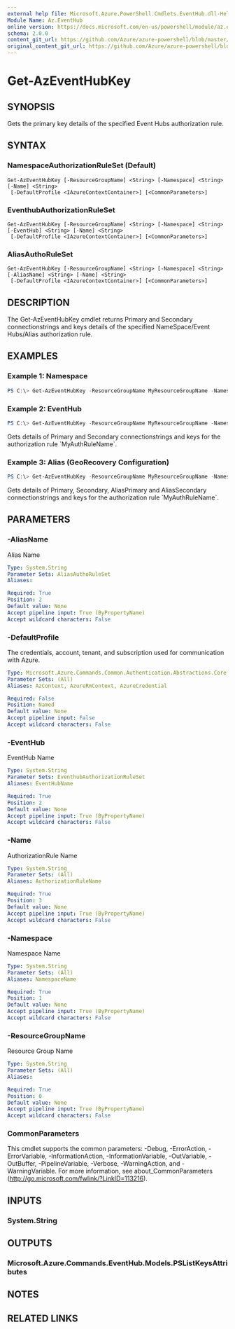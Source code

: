 ```yaml
---
external help file: Microsoft.Azure.PowerShell.Cmdlets.EventHub.dll-Help.xml
Module Name: Az.EventHub
online version: https://docs.microsoft.com/en-us/powershell/module/az.eventhub/get-azeventhubkey
schema: 2.0.0
content_git_url: https://github.com/Azure/azure-powershell/blob/master/src/EventHub/EventHub/help/Get-AzEventHubKey.md
original_content_git_url: https://github.com/Azure/azure-powershell/blob/master/src/EventHub/EventHub/help/Get-AzEventHubKey.md
---
```


# Get-AzEventHubKey

## SYNOPSIS
Gets the primary key details of the specified Event Hubs authorization rule.

## SYNTAX

### NamespaceAuthorizationRuleSet (Default)
```
Get-AzEventHubKey [-ResourceGroupName] <String> [-Namespace] <String> [-Name] <String>
 [-DefaultProfile <IAzureContextContainer>] [<CommonParameters>]
```

### EventhubAuthorizationRuleSet
```
Get-AzEventHubKey [-ResourceGroupName] <String> [-Namespace] <String> [-EventHub] <String> [-Name] <String>
 [-DefaultProfile <IAzureContextContainer>] [<CommonParameters>]
```

### AliasAuthoRuleSet
```
Get-AzEventHubKey [-ResourceGroupName] <String> [-Namespace] <String> [-AliasName] <String> [-Name] <String>
 [-DefaultProfile <IAzureContextContainer>] [<CommonParameters>]
```

## DESCRIPTION
The Get-AzEventHubKey cmdlet returns Primary and Secondary connectionstrings and keys details of the specified NameSpace/Event Hubs/Alias authorization rule.

## EXAMPLES

### Example 1: Namespace
```powershell
PS C:\> Get-AzEventHubKey -ResourceGroupName MyResourceGroupName -NamespaceName MyNamespaceName -AuthorizationRuleName MyAuthRuleName
```

### Example 2: EventHub
```powershell
PS C:\> Get-AzEventHubKey -ResourceGroupName MyResourceGroupName -NamespaceName MyNamespaceName -EventHubName MyEventHubName -AuthorizationRuleName MyAuthRuleName
```

Gets details of Primary and Secondary connectionstrings and keys for the authorization rule \`MyAuthRuleName\`.

### Example 3: Alias (GeoRecovery Configuration)
```powershell
PS C:\> Get-AzEventHubKey -ResourceGroupName MyResourceGroupName -NamespaceName MyNamespaceName -EventHubName MyEventHubName -AliasName MyAliasName -Name MyAuthRuleName
```

Gets details of Primary, Secondary, AliasPrimary and AliasSecondary connectionstrings and keys for the authorization rule \`MyAuthRuleName\`.

## PARAMETERS

### -AliasName
Alias Name

```yaml
Type: System.String
Parameter Sets: AliasAuthoRuleSet
Aliases:

Required: True
Position: 2
Default value: None
Accept pipeline input: True (ByPropertyName)
Accept wildcard characters: False
```

### -DefaultProfile
The credentials, account, tenant, and subscription used for communication with Azure.

```yaml
Type: Microsoft.Azure.Commands.Common.Authentication.Abstractions.Core.IAzureContextContainer
Parameter Sets: (All)
Aliases: AzContext, AzureRmContext, AzureCredential

Required: False
Position: Named
Default value: None
Accept pipeline input: False
Accept wildcard characters: False
```

### -EventHub
EventHub Name

```yaml
Type: System.String
Parameter Sets: EventhubAuthorizationRuleSet
Aliases: EventHubName

Required: True
Position: 2
Default value: None
Accept pipeline input: True (ByPropertyName)
Accept wildcard characters: False
```

### -Name
AuthorizationRule Name

```yaml
Type: System.String
Parameter Sets: (All)
Aliases: AuthorizationRuleName

Required: True
Position: 3
Default value: None
Accept pipeline input: True (ByPropertyName)
Accept wildcard characters: False
```

### -Namespace
Namespace Name

```yaml
Type: System.String
Parameter Sets: (All)
Aliases: NamespaceName

Required: True
Position: 1
Default value: None
Accept pipeline input: True (ByPropertyName)
Accept wildcard characters: False
```

### -ResourceGroupName
Resource Group Name

```yaml
Type: System.String
Parameter Sets: (All)
Aliases:

Required: True
Position: 0
Default value: None
Accept pipeline input: True (ByPropertyName)
Accept wildcard characters: False
```

### CommonParameters
This cmdlet supports the common parameters: -Debug, -ErrorAction, -ErrorVariable, -InformationAction, -InformationVariable, -OutVariable, -OutBuffer, -PipelineVariable, -Verbose, -WarningAction, and -WarningVariable. For more information, see about_CommonParameters (http://go.microsoft.com/fwlink/?LinkID=113216).

## INPUTS

### System.String

## OUTPUTS

### Microsoft.Azure.Commands.EventHub.Models.PSListKeysAttributes

## NOTES

## RELATED LINKS
